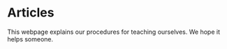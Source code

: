 # Articles 

This webpage explains our procedures for teaching ourselves. We hope it helps someone.  

